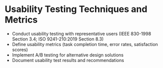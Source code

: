 # Usability Testing Techniques and Metrics
- Conduct usability testing with representative users (IEEE 830-1998 Section 3.4; ISO 9241-210:2019 Section 8.3)
- Define usability metrics (task completion time, error rates, satisfaction scores)
- Implement A/B testing for alternative design solutions
- Document usability test results and recommendations